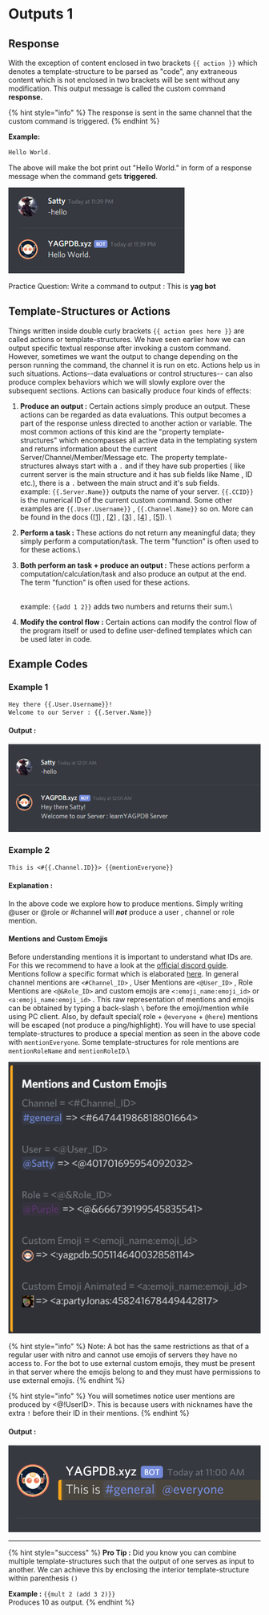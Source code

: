# Outputs 1

## Response

With the exception of content enclosed in two brackets `{{ action }}` which denotes a template-structure to be parsed as "code", any extraneous content which is not enclosed in two brackets will be sent without any modification. This output message is called the custom command **response.**

{% hint style="info" %}
The response is sent in the same channel that the custom command is triggered.
{% endhint %}

**Example:**

```go
Hello World. 
```

The above will make the bot print out "Hello World." in form of a response message when the command gets **triggered**.

![](../../.gitbook/assets/image.png)

Practice Question: Write a command to output : This is **yag bot**

## Template-Structures or Actions

Things written inside double curly brackets `{{ action goes here }}` are called actions or template-structures. We have seen earlier how we can output specific textual response after invoking a custom command. However, sometimes we want the output to change depending on the person running the command, the channel it is run on etc. Actions help us in such situations. Actions--data evaluations or control structures-- can also produce complex behaviors which we will slowly explore over the subsequent sections. Actions can basically produce four kinds of effects:

1. **Produce an output :** Certain actions simply produce an output. These actions can be regarded as data evaluations. This output becomes a part of the response unless directed to another action or variable. The most common actions of this kind are the "property template-structures" which encompasses all active data in the templating system and returns information about the current Server/Channel/Member/Message etc. The property template-structures always start with a `.` and if they have sub properties ( like current server is the main structure and it has sub fields like Name , ID etc.), there is a `.` between the main struct and it's sub fields.\
   example: `{{.Server.Name}}` outputs the name of your server. `{{.CCID}}` is the numerical ID of the current custom command. Some other examples are `{{.User.Username}}` , `{{.Channel.Name}}` so on. More can be found in the docs ([\[1\]](https://docs.yagpdb.xyz/reference/templates#guild-server) , [\[2\]](https://docs.yagpdb.xyz/reference/templates#channel) , [\[3\]](https://docs.yagpdb.xyz/reference/templates#message) , [\[4\]](https://docs.yagpdb.xyz/reference/templates#member) , [\[5\]](https://docs.yagpdb.xyz/reference/templates#user)). \\
2. **Perform a task :** These actions do not return any meaningful data; they simply perform a computation/task. The term "function" is often used to for these actions.\\
3.  **Both perform an task + produce an output :** These actions perform a computation/calculation/task and also produce an output at the end. The term "function" is often used for these actions.

    \
    example: `{{add 1 2}}` adds two numbers and returns their sum.\\
4. **Modify the control flow :** Certain actions can modify the control flow of the program itself or used to define user-defined templates which can be used later in code.

## Example Codes

### Example 1

```
Hey there {{.User.Username}}!
Welcome to our Server : {{.Server.Name}}
```

#### Output :

![](<../../.gitbook/assets/image (1).png>)

### Example 2

```
This is <#{{.Channel.ID}}> {{mentionEveryone}}
```

#### Explanation :

In the above code we explore how to produce mentions. Simply writing @user or @role or #channel will _**not**_ produce a user , channel or role mention.

#### Mentions and Custom Emojis

Before understanding mentions it is important to understand what IDs are. For this we recommend to have a look at the [official discord guide](https://support.discordapp.com/hc/en-us/articles/206346498-Where-can-I-find-my-User-Server-Message-ID-). Mentions follow a specific format which is elaborated [here](https://docs.yagpdb.xyz/reference/templates#mentions). In general channel mentions are `<#Channel_ID>` , User Mentions are `<@User_ID>` , Role Mentions are `<@&Role_ID>` and custom emojis are `<:emoji_name:emoji_id>` or `<a:emoji_name:emoji_id>` . This raw representation of mentions and emojis can be obtained by typing a back-slash `\` before the emoji/mention while using PC client. Also, by default special( role + `@everyone` + `@here`) mentions will be escaped (not produce a ping/highlight). You will have to use special template-structures to produce a special mention as seen in the above code with `mentionEveryone`. Some template-structures for role mentions are `mentionRoleName` and `mentionRoleID`.\\

![](<../../.gitbook/assets/image (17).png>)

{% hint style="info" %}
Note: A bot has the same restrictions as that of a regular user with nitro and cannot use emojis of servers they have no access to. For the bot to use external custom emojis, they must be present in that server where the emojis belong to and they must have permissions to use external emojis.
{% endhint %}

{% hint style="info" %}
You will sometimes notice user mentions are produced by <@!UserID>. This is because users with nicknames have the extra `!` before their ID in their mentions.
{% endhint %}

#### Output :

![](<../../.gitbook/assets/image (5).png>)

***

{% hint style="success" %}
**Pro Tip :** Did you know you can combine multiple template-structures such that the output of one serves as input to another. We can achieve this by enclosing the interior template-structure within parenthesis `()`

**Example :** `{{mult 2 (add 3 2)}}`\
Produces 10 as output.
{% endhint %}
